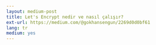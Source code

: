 ```yaml
---
layout: medium-post
title: Let's Encrypt nedir ve nasıl çalışır?
ext-url: https://medium.com/@gokhansengun/2269d0d0bf61
lang: tr
medium: yes 
---
```

